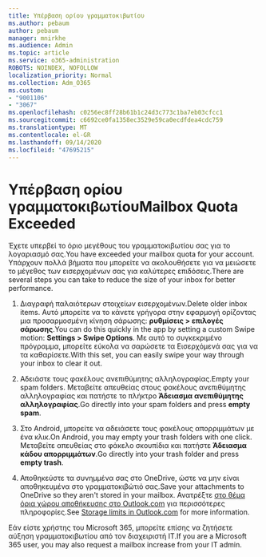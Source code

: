 ```yaml
---
title: Υπέρβαση ορίου γραμματοκιβωτίου
ms.author: pebaum
author: pebaum
manager: mnirkhe
ms.audience: Admin
ms.topic: article
ms.service: o365-administration
ROBOTS: NOINDEX, NOFOLLOW
localization_priority: Normal
ms.collection: Adm_O365
ms.custom:
- "9001106"
- "3067"
ms.openlocfilehash: c0256ec8ff28b61b1c24d3c773c1ba7eb03cfcc1
ms.sourcegitcommit: c6692ce0fa1358ec3529e59ca0ecdfdea4cdc759
ms.translationtype: MT
ms.contentlocale: el-GR
ms.lasthandoff: 09/14/2020
ms.locfileid: "47695215"
---
```

# <a name="mailbox-quota-exceeded"></a><span data-ttu-id="5371b-102">Υπέρβαση ορίου γραμματοκιβωτίου</span><span class="sxs-lookup"><span data-stu-id="5371b-102">Mailbox Quota Exceeded</span></span>

<span data-ttu-id="5371b-103">Έχετε υπερβεί το όριο μεγέθους του γραμματοκιβωτίου σας για το λογαριασμό σας.</span><span class="sxs-lookup"><span data-stu-id="5371b-103">You have exceeded your mailbox quota for your account.</span></span> <span data-ttu-id="5371b-104">Υπάρχουν πολλά βήματα που μπορείτε να ακολουθήσετε για να μειώσετε το μέγεθος των εισερχομένων σας για καλύτερες επιδόσεις.</span><span class="sxs-lookup"><span data-stu-id="5371b-104">There are several steps you can take to reduce the size of your inbox for better performance.</span></span>

1. <span data-ttu-id="5371b-105">Διαγραφή παλαιότερων στοιχείων εισερχομένων.</span><span class="sxs-lookup"><span data-stu-id="5371b-105">Delete older inbox items.</span></span> <span data-ttu-id="5371b-106">Αυτό μπορείτε να το κάνετε γρήγορα στην εφαρμογή ορίζοντας μια προσαρμοσμένη κίνηση σάρωσης: **ρυθμίσεις > επιλογές σάρωσης**.</span><span class="sxs-lookup"><span data-stu-id="5371b-106">You can do this quickly in the app by setting a custom Swipe motion: **Settings > Swipe Options**.</span></span> <span data-ttu-id="5371b-107">Με αυτό το συγκεκριμένο πρόγραμμα, μπορείτε εύκολα να σαρώσετε τα Εισερχόμενά σας για να τα καθαρίσετε.</span><span class="sxs-lookup"><span data-stu-id="5371b-107">With this set, you can easily swipe your way through your inbox to clear it out.</span></span>

2. <span data-ttu-id="5371b-108">Αδειάστε τους φακέλους ανεπιθύμητης αλληλογραφίας.</span><span class="sxs-lookup"><span data-stu-id="5371b-108">Empty your spam folders.</span></span> <span data-ttu-id="5371b-109">Μεταβείτε απευθείας στους φακέλους ανεπιθύμητης αλληλογραφίας και πατήστε το πλήκτρο **Άδειασμα ανεπιθύμητης αλληλογραφίας**.</span><span class="sxs-lookup"><span data-stu-id="5371b-109">Go directly into your spam folders and press **empty spam**.</span></span>

3. <span data-ttu-id="5371b-110">Στο Android, μπορείτε να αδειάσετε τους φακέλους απορριμμάτων με ένα κλικ.</span><span class="sxs-lookup"><span data-stu-id="5371b-110">On Android, you may empty your trash folders with one click.</span></span> <span data-ttu-id="5371b-111">Μεταβείτε απευθείας στο φάκελο σκουπίδια και πατήστε **Άδειασμα κάδου απορριμμάτων**.</span><span class="sxs-lookup"><span data-stu-id="5371b-111">Go directly into your trash folder and press **empty trash**.</span></span> 

4. <span data-ttu-id="5371b-112">Αποθηκεύστε τα συνημμένα σας στο OneDrive, ώστε να μην είναι αποθηκευμένα στο γραμματοκιβώτιό σας.</span><span class="sxs-lookup"><span data-stu-id="5371b-112">Save your attachments to OneDrive so they aren't stored in your mailbox.</span></span> <span data-ttu-id="5371b-113">Ανατρέξτε [στο θέμα όρια χώρου αποθήκευσης στο Outlook.com](https://support.office.com/article/storage-limits-in-outlook-com-7ac99134-69e5-4619-ac0b-2d313bba5e9e) για περισσότερες πληροφορίες.</span><span class="sxs-lookup"><span data-stu-id="5371b-113">See [Storage limits in Outlook.com](https://support.office.com/article/storage-limits-in-outlook-com-7ac99134-69e5-4619-ac0b-2d313bba5e9e) for more information.</span></span> 

<span data-ttu-id="5371b-114">Εάν είστε χρήστης του Microsoft 365, μπορείτε επίσης να ζητήσετε αύξηση γραμματοκιβωτίου από τον διαχειριστή IT.</span><span class="sxs-lookup"><span data-stu-id="5371b-114">If you are a Microsoft 365 user, you may also request a mailbox increase from your IT admin.</span></span>